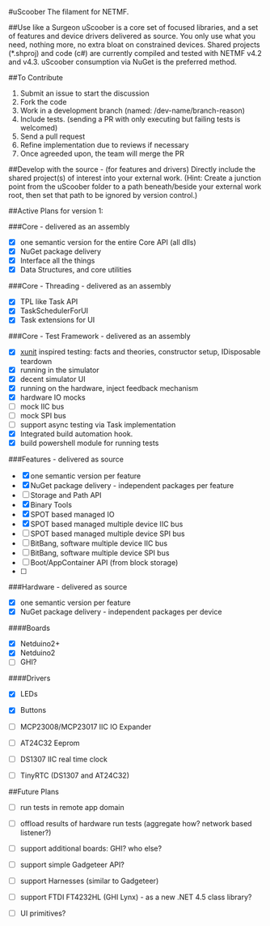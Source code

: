 #uScoober
The filament for NETMF.

##Use like a Surgeon
uScoober is a core set of focused libraries, and a set of features and device drivers delivered as source.
You only use what you need, nothing more, no extra bloat on constrained devices. 
Shared projects (*.shproj) and code (c#) are currently compiled and tested with NETMF v4.2 and v4.3.
uScoober consumption via NuGet is the preferred method.

##To Contribute
1. Submit an issue to start the discussion
1. Fork the code
1. Work in a development branch (named: /dev-name/branch-reason)
2. Include tests. (sending a PR with only executing but failing tests is welcomed)
1. Send a pull request
1. Refine implementation due to reviews if necessary
1. Once agreeded upon, the team will merge the PR

##Develop with the source - (for features and drivers)
Directly include the shared project(s) of interest into your external work. (Hint: Create a junction
point from the uScoober folder to a path beneath/beside your external work root, then set that path
to be ignored by version control.)

##Active Plans for version 1:

###Core - delivered as an assembly
- [X] one semantic version for the entire Core API (all dlls)
- [X] NuGet package delivery
- [X] Interface all the things
- [X] Data Structures, and core utilities

###Core - Threading - delivered as an assembly
- [X] TPL like Task API
- [X] TaskSchedulerForUI
- [X] Task extensions for UI

###Core - Test Framework - delivered as an assembly
- [X] [xunit](https://github.com/xunit) inspired testing: facts and theories, constructor setup, IDisposable teardown
- [X] running in the simulator
- [X] decent simulator UI
- [X] running on the hardware, inject feedback mechanism
- [X] hardware IO mocks
- [ ] mock IIC bus
- [ ] mock SPI bus
- [ ] support async testing via Task implementation
- [X] Integrated build automation hook.
- [X] build powershell module for running tests

###Features - delivered as source
- [X] one semantic version per feature
- [X] NuGet package delivery - independent packages per feature
- [ ] Storage and Path API
- [X] Binary Tools
- [X] SPOT based managed IO
- [X] SPOT based managed multiple device IIC bus
- [ ] SPOT based managed multiple device SPI bus
- [ ] BitBang, software multiple device IIC bus
- [ ] BitBang, software multiple device SPI bus
- [ ] Boot/AppContainer API (from block storage)
- [ ] 

###Hardware - delivered as source
- [X] one semantic version per feature
- [X] NuGet package delivery - independent packages per device

####Boards
- [X] Netduino2+
- [X] Netduino2
- [ ] GHI?

####Drivers
- [X] LEDs
- [X] Buttons
- [ ] MCP23008/MCP23017 IIC IO Expander
- [ ] AT24C32 Eeprom
- [ ] DS1307 IIC real time clock
- [ ] TinyRTC (DS1307 and AT24C32)

 
##Future Plans
- [ ] run tests in remote app domain
- [ ] offload results of hardware run tests (aggregate how? network based listener?)
- [ ] support additional boards: GHI? who else?
- [ ] support simple Gadgeteer API?
- [ ] support Harnesses (similar to Gadgeteer)
- [ ] support FTDI FT4232HL (GHI Lynx) - as a new .NET 4.5 class library?
- [ ] UI primitives?

